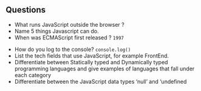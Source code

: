 ## Questions

* What runs JavaScript outside the browser ?
* Name 5 things Javascript can do.
* When was ECMAScript first released ?
      ``` 1997 ```
- How do you log to the console?
 ``` console.log() ```
- List the tech fields that use JavaScript, for example FrontEnd.
- Differentiate between Statically typed and Dynamically typed programming languages and give examples of languages that fall under each category
- Differentiate between the JavaScript data types ‘null’ and ‘undefined&nbsp;
